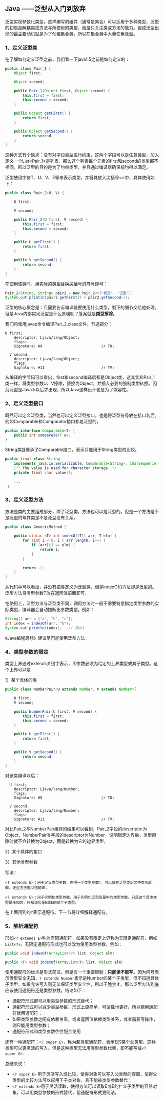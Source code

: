 ## Java ——泛型从入门到放弃

泛型实现参数化类型，这样编写的组件（通常是集合）可以适用于多种类型，泛型的初衷是解耦类或方法与所使用的类型，而是只关注类或方法的能力。促成泛型出现的最主要动机就是为了创建集合类，所以在集合类中大量使用泛型。

### 1、定义泛型类

在了解如何定义泛型之前，我们看一下java1.5之前是如何定义的：

```java
public class Pair_1 {
    Object first;

    Object second;

    public Pair_1(Object first, Object second) {
        this.first = first;
        this.second = second;
    }

    public Object getFirst() {
        return first;
    }

    public Object getSecond() {
        return second;
    }
}
```

这种方式有个缺点：没有对字段类型进行约束，这两个字段可以是任意类型，加入定义一个List<Pair_1>是列表，那么这个列表每个元素的first和second的类型都不相同。所以泛型的目的是为了约束类型，并且通过编译器确保规约得以满足。

泛型使用字符T、U、V、E等来表示类型，并将其放入尖括号<>中，具体使用如下：

```java
public class Pair_2<U, V> {

    U first;

    V second;

    public Pair_2(U first, V second) {
        this.first = first;
        this.second = second;
    }

    public U getFirst() {
        return first;
    }

    public V getSecond() {
        return second;
    }
}
```

在使用该类时，用实际的类型替换尖括号的符号即可：

```java
Pair_2<String, String> pair2 = new Pair_2<>("我是", "泛型");
System.out.println(pair2.getFirst() + pair2.getSecond());
```

泛型的核心概念是：只需要告诉编译器要使用什么类型，剩下的细节交给他处理。但是Java内部实现泛型是什么原理呢？答案就是**类型擦除**。

我们将使用javap命令编译Pair_2.class文件，节选部分：

```
U first;
    descriptor: Ljava/lang/Object;
    flags:
    Signature: #9                           // TU;

  V second;
    descriptor: Ljava/lang/Object;
    flags:
    Signature: #11                          // TV;
```

从编译的字节码可以看出，first和second编译后都是Object类，这其实和Pair_1类一样，将类型参数U、V擦除，替换为Object，并插入必要的强制类型转换。因为泛型是Java 5以后才出现，所以Java这样设计也是为了兼容性。



### 2、定义泛型接口

既然可以定义泛型类，当然也可以定义泛型接口，也是将泛型符号放在接口名后。例如Comparable和Comparator接口都是泛型的，

```java
public interface Comparable<T> {
    public int compareTo(T o);
}
```

String类就继承了Comparable接口，表示只能用于String类型的比较。

```java
public final class String
    implements java.io.Serializable, Comparable<String>, CharSequence {
    /** The value is used for character storage. */
    private final char value[];
    
    ...
 }
```

### 3、定义泛型方法

方法是类的主要组成部分，除了泛型类，方法也可以是泛型的。但是一个方法是不是泛型的与其类是不是泛型没有关系。

```java
public class GenericMethod {
    
    public static <T> int indexOf(T[] arr, T elm) {
        for (int i = 0; i < arr.length; i++) {
            if (arr[i] == elm) {
                return i;
            }
        }
        
        return -1;
    }
}
```

从代码中可以看出，并没有把类定义为泛型类，但是indexOf()方法却是泛型的。泛型方法将类型参数T放在返回值前面即可。

在使用上，泛型方法与泛型类不同，调用方法时一般不需要特意指定类型参数的实际类型，编译器会自动推断出参数类型。例如：

```java
String[] arr = {"a", "b", "c"};
int index = indexOf(arr, "b");
System.out.println(index);   // 输出1
```

《Java编程思想》建议尽可能使用泛型方法，

 

### 4、类型参数的限定



类型上界通过extends关键字表示，即参数必须为给定的上界类型或其子类型。这个上界可以是

1）某个具体的类

```java
public class NumberPair<U extends Number, V extends Number>{

    U first;
    V second;

    public NumberPair(U first, V second) {
        this.first = first;
        this.second = second;
    }

    public U getFirst() {
        return first;
    }

    public V getSecond() {
        return second;
    }
}
```

对该类编译以后：

```
  U first;
    descriptor: Ljava/lang/Number;
    flags:
    Signature: #9                           // TU;

  V second;
    descriptor: Ljava/lang/Number;
    flags:
    Signature: #11                          // TV;
```

对比Pair_2与NumberPair编译的结果可以看到，Pair_2字段的descriptor为Object，NumberPair类字段的descriptor为Number，说明限定边界后，类型擦除时就不会转换为Object，而是转换为它的边界类型。

2）某个具体的接口

3）其他类型参数

写法：

```
<T extends E>：用于定义类型参数，声明一个类型参数T，可以放在泛型类定义中类名后面、泛型方法返回值前面；

<? extends E>：用于实例化类型参数，用于实例化泛型变量中的类型参数，只是这个具体类型是未知的，只知道它是E或E的某个子类型。
```

在上面用到的`?`表示通配符。下一节将详细解释通配符。

### 5、解析通配符

形如`<? extends E>`称为有限通配符，如果没有限定上界称为无限定通配符，例如`List<?>`。无限定通配符形式也可以改为使用类型参数，例如：

```java
public void indexOf(ArrayList<?> list, Object elm)

public <T> void indexOf(ArrayList<T> list, Object elm)
```

使用通配符的优点是形式简洁，但是有一个重要限制：**只能读不能写**。因为问号表示类型安全无知，`? Extends Number`表示是Number的某个子类型，但不知道具体子类型，如果允许写入则无法保证类型安全性，所以干脆禁止。那么泛型方法到底应该使用通配符还是类型参数，结论如下：

- 通配符形式都可以用类型参数的形式替代；
- 通配符形式可以减少类型参数，形式上更简单，可读性也更好，所以能用通配符就用通配符；
- 如果类型参数之间有依赖关系，或者返回值依赖类型关系，或者需要写操作，则只能用类型参数；
- 通配符形式和类型参数往往配合使用

还有一种通配符：`<? super E>`，称为超类型通配符，表示E的某个父类型。这种类型可以更灵活的写入。但是这种类型无法用类型参数代替，即不能写成`<T super E>`.

总结来说：

- `<? super E>` 用于灵活写入或比较，使得对象可以写入父类型的容器，使得父类型的比较方法可以应用于子类对象，且不能被类型参数替代；
- `<? extends E>`用于灵活读取，使得方法可以读取E或E的仁义子类型的容器对象，可以用类型参数的形式替代，但通配符形式更简洁。